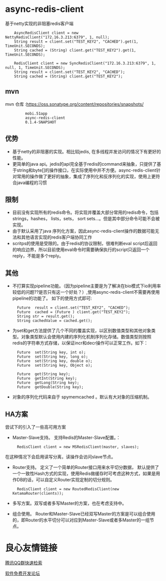 async-redis-client
==================

基于netty实现的非阻塞redis客户端

 		
 		AsyncRedisClient client = new NettyRedisClient("172.16.3.213:6379", 1, null);
 		String result = client.set("TEST_KEY2", "CACHED").get(1, TimeUnit.SECONDS);
        String cached = (String) client.get("TEST_KEY2").get(1, TimeUnit.SECONDS);

        RedisClient client = new SyncRedisClient("172.16.3.213:6379", 1, null, 1, TimeUnit.SECONDS);
        String result = client.set("TEST_KEY2", "CACHED");
        String cached = (String) client.get("TEST_KEY2");
        

## mvn

mvn 仓库 :https://oss.sonatype.org/content/repositories/snapshots/

		 
  			 mobi.51app 
  			 async-redis-client 
  			 0.1.4-SNAPSHOT 
		 

## 优势

* 基于netty的非阻塞的实现。相比较jedis, 在多线程并发访问的情况下有更好的性能。
* 更简单的java api。jedis的api完全基于redis的command来抽象，只提供了基于string和byte[]的操作接口，在实际使用中并不方便。async-redis-client针对常用的操作做了更好的抽象，集成了序列化和反序列化的实现，使用上更符合java编程的习惯

## 限制

* 目前没有实现所有的redis命令。将实现并覆盖大部分常用的redis命令，包括strings，hashes， lists，sets， sort sets...。但是其中部分命令可能不会被实现。
* 由于默认采用了java 序列化方案，因此async-redis-client操作的数据可能无法和其他语言实现的redis客户端协同工作
* scritps的使用是受限的。由于redis的协议限制，很难判断eval script后返回的响应边界，所以目前使用eval命令时需要确保执行的script只返回一个reply，不能是多个reply。

## 其他

* 不打算实现pipeline功能。（因为pipeline主要是为了解决在bio模式下io利用率较低的问题??是否只有这一个好处？）,使用async-redis-client不需要再使用pipeline的功能了。 如下的使用方式即可:


		Future  result = client.set("TEST_KEY2", "CACHED");
       	Future  cached = (Future ) client.get("TEST_KEY2");
       	String str = result.get();
       	String cachedValue = cached.get();
       	
* 为set和get方法提供了几个不同的覆盖实现，以区别数值类型和其他对象类型。对象类型默认会使用内建的序列化机制序列化存储。数值类型则按照redis的字符串方式存储，以保证incr和decr操作可以正常工作。如下：

		Future  set(String key, int o);
		Future  set(String key, long o);
		Future  set(String key, double o);
		Future  set(String key, Object o);
		
		Future  get(String key);
		Future  getInt(String key);
		Future  getLong(String key);
		Future  getDouble(String key);
		
		
* 对象的序列化代码来自于 spymemcached 。默认有大对象的压缩机制。

## HA方案

尝试下的引入了一些高可用方案

* Master-Slave支持。 支持Redis的Master-Slave配置。：

		RedisClient client = new MSRedisClient(master, slaves);
		
在这种情况下会启用读写分离，读操作会访问slave节点。

* Router支持。 定义了一个简单的Router接口用来水平切分数据， 默认提供了一个一致性Hash方式的实现，使用Redis做缓存时可考虑这种方式，如果是用作DB的话，可以自定义Router实现定制的切分规则。

		
		RedisClient client = new RoutedRedisClient(new KetamaRouter(clients));
		
		
* 多写方案。双写或者多写Master的方案，也在考虑支持中。

* 组合使用。 Router和Master-Slave已经双写Master的方案是可以组合使用的，即Router的水平切分可以对应到Master-Slave或者多Master的一组节点。








 # 良心友情链接

[腾讯QQ群快速检索](http://u.720life.cn/s/8cf73f7c)

[软件免费开发论坛](http://u.720life.cn/s/bbb01dc0)